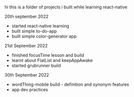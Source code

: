 hi this is a folder of projects i built while learning react-native

20th september 2022
- started react-native learning
- built simple to-do-app
- built simple color-generator app

21st September 2022
- finished focusTime lesson and build
- learnt about FlatList and keepAppAwake
- started grubrunner build

30th September 2022 
- wordThing-mobile build - definition and synonym features
- app dev practices